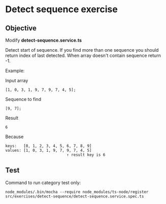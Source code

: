 # Detect sequence exercise 

## Objective
Modify **detect-sequence.service.ts**

Detect start of sequence. If you find more than one sequence you should
return index of last detected. When array doesn't contain sequence return -1.

Example:

Input array

    [1, 0, 3, 1, 9, 7, 9, 7, 4, 5];

Sequence to find

    [9, 7];

Result

    6

Because

    keys:   [0, 1, 2, 3, 4, 5, 6, 7, 8, 9]
    values: [1, 0, 3, 1, 9, 7, 9, 7, 4, 5]
                               ↑ result key is 6

## Test
Command to run category test only:

    node_modules/.bin/mocha --require node_modules/ts-node/register src/exercises/detect-sequence/detect-sequence.service.spec.ts

